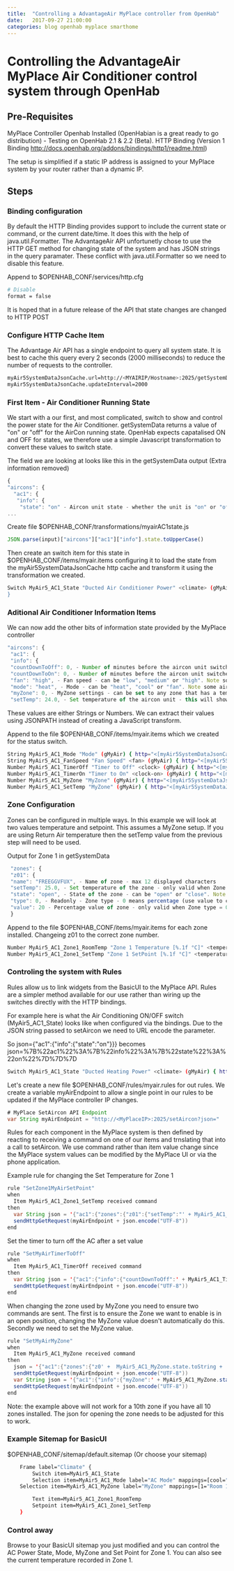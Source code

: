 ```yaml
---
title:  "Controlling a AdvantageAir MyPlace controller from OpenHab"
date:   2017-09-27 21:00:00
categories: blog openhab myplace smarthome
---
```

# Controlling the AdvantageAir MyPlace Air Conditioner control system through OpenHab

## Pre-Requisites 
MyPlace Controller
Openhab Installed (OpenHabian is a great ready to go distribution) - Testing on OpenHab 2.1 & 2.2 (Beta).
HTTP Binding (Version 1 Binding http://docs.openhab.org/addons/bindings/http1/readme.html) 

The setup is simplified if a static IP address is assigned to your MyPlace system by your router rather than a dynamic IP.

## Steps
### Binding configuration
By default the HTTP Binding provides support to include the current state or command, or the current date/time. It does this with the help of java.util.Formatter. The AdvantageAir API unfortunetly chose to use the HTTP GET method for changing state of the system and has JSON strings in the query paramater. These conflict with java.util.Formatter so we need to disable this feature.

Append to $OPENHAB_CONF/services/http.cfg
```sh
# Disable 
format = false
```

It is hoped that in a future release of the API that state changes are changed to HTTP POST

### Configure HTTP Cache Item
The Advantage Air API has a single endpoint to query all system state. It is best to cache this query every 2 seconds (2000 milliseconds) to reduce the number of requests to the controller.

```sh
myAir5SystemDataJsonCache.url=http://<MYAIRIP/Hostname>:2025/getSystemData
myAir5SystemDataJsonCache.updateInterval=2000
```

### First Item - Air Conditioner Running State
We start with a our first, and most complicated, switch to show and control the power state for the Air Conditioner.
getSystemData returns a value of "on" or "off" for the AirCon running state. OpenHab expects capatalised ON and OFF for states, we therefore use a simple Javascript transformation to convert these values to switch state.

The field we are looking at looks like this in the getSystemData output (Extra information removed)
```javascript
{
"aircons": {
  "ac1": {
   "info": {
    "state": "on" - Aircon unit state - whether the unit is "on" or "off".
...
```

Create file $OPENHAB_CONF/transformations/myairAC1state.js
```javascript
JSON.parse(input)["aircons"]["ac1"]["info"].state.toUpperCase()
```

Then create an switch item for this state in $OPENHAB_CONF/items/myair.items configuring it to load the state from the myAir5SystemDataJsonCache http cache and transform it using the transformation we created. 
```sh
Switch MyAir5_AC1_State "Ducted Air Conditioner Power" <climate> (gMyAir) {  http="<[myAir5SystemDataJsonCache:3000:JS(myairAC1state.js)] 
}
```

### Aditional Air Conditioner Information Items
We can now add the other bits of information state provided by the MyPlace controller

```javascript
"aircons": {
 "ac1": {
 "info": {
 "countDownToOff": 0, - Number of minutes before the aircon unit switches off (0 - disabled)
 "countDownToOn": 0, - Number of minutes before the aircon unit switches on (0 - disabled)
 "fan": "high", - Fan speed - can be "low", "medium" or "high". Note some aircon units also support "auto".
 "mode": "heat", - Mode - can be "heat", "cool" or "fan". Note some aircon units support "dry".
 "myZone": 0, - MyZone settings - can be set to any zone that has a temperature sensor (0 - disabled)
 "setTemp": 24.0, - Set temperature of the aircon unit - this will show the MyZone set temperature if a MyZone is set.
```

These values are either Strings or Numbers. We can extract their values using JSONPATH instead of creating a JavaScript transform.

Append to the file $OPENHAB_CONF/items/myair.items which we created for the status switch.
```sh
String MyAir5_AC1_Mode "Mode" (gMyAir) { http="<[myAir5SystemDataJsonCache:2000:JSONPATH($.aircons.ac1.info.mode)]" }
String MyAir5_AC1_FanSpeed "Fan Speed" <fan> (gMyAir) { http="<[myAir5SystemDataJsonCache:2000:JSONPATH($.aircons.ac1.info.fan)]" }
Number MyAir5_AC1_TimerOff "Timer to Off" <clock> (gMyAir) { http="<[myAir5SystemDataJsonCache:2000:JSONPATH($.aircons.ac1.info.countDownToOff)]" }
Number MyAir5_AC1_TimerOn "Timer to On" <clock-on> (gMyAir) { http="<[myAir5SystemDataJsonCache:2000:JSONPATH($.aircons.ac1.info.countDownToOn)]" }
Number MyAir5_AC1_MyZone "MyZone" (gMyAir) { http="<[myAir5SystemDataJsonCache:2000:JSONPATH($.aircons.ac1.info.myZone)]" }
Number MyAir5_AC1_SetTemp "MyZone" (gMyAir) { http="<[myAir5SystemDataJsonCache:2000:JSONPATH($.aircons.ac1.info.setTemp)]" }
```

### Zone Configuration
Zones can be configured in multiple ways. In this example we will look at two values temperature and setpoint. This assumes a MyZone setup. If you are using Return Air temperature then the setTemp value from the previous step will need to be used.

Output for Zone 1 in getSystemData
```javascript
 "zones": {
 "z01": {
 "name": "FREEGGVFUX", - Name of zone - max 12 displayed characters
 "setTemp": 25.0, - Set temperature of the zone - only valid when Zone type > 0.
 "state": "open", - State of the zone - can be "open" or "close". Note: that the
 "type": 0, - Readonly - Zone type - 0 means percentage (use value to change), any other number means it's temperature control, use setTemp.
 "value": 20 - Percentage value of zone - only valid when Zone type = 0.
 }
```

Append to the file $OPENHAB_CONF/items/myair.items for each zone installed. Changeing z01 to the correct zone number.
```sh
Number MyAir5_AC1_Zone1_RoomTemp "Zone 1 Temperature [%.1f °C]" <temperature> (gMyAir, gTemperatureSensor) { http="<[myAir5SystemDataJsonCache:2000:JSONPATH($.aircons.ac1.zones.z01.measuredTemp)]" }
Number MyAir5_AC1_Zone1_SetTemp "Zone 1 SetPoint [%.1f °C]" <temperature> (gMyAir, gACSetPoint) { http="<[myAir5SystemDataJsonCache:2000:JSONPATH($.aircons.ac1.zones.z01.setTemp)]" }
```

### Controling the system with Rules
Rules allow us to link widgets from the BasicUI to the MyPlace API. Rules are a simpler method available for our use rather than wiring up the switches directly with the HTTP bindings.

For example here is what the Air Conditioning ON/OFF switch (MyAir5_AC1_State) looks like when configured via the bindings. Due to the JSON string passed to setAircon we need to URL encode the parameter.

So json={"ac1":{"info":{"state":"on"}}} becomes json=%7B%22ac1%22%3A%7B%22info%22%3A%7B%22state%22%3A%22on%22%7D%7D%7D

```sh
Switch MyAir5_AC1_State "Ducted Heating Power" <climate> (gMyAir) { http="<[myAir5SystemDataJsonCache:2000:JS(myairAC1state.js)] >[ON:GET:http://myplaceip:2025/setAircon?json=%7B%22ac1%22%3A%7B%22info%22%3A%7B%22state%22%3A%22on%22%7D%7D%7D] >[OFF:GET:http://myplaceip:2025/setAircon?json=%7B%22ac1%22%3A%7B%22info%22%3A%7B%22state%22%3A%22off%22%7D%7D%7D]" }
```

Let's create a new file $OPENHAB_CONF/rules/myair.rules for out rules. We create a variable myAirEndpoint to allow a single point in our rules to be updated if the MyPlace controller IP changes.

```java
# MyPlace SetAircon API Endpoint
var String myAirEndpoint = "http://<MyPlaceIP>:2025/setAircon?json="
```

Rules for each component in the MyPlace system is then defined by reacting to receiving a command on one of our items and trnslating that into a call to setAircon. We use command rather than item value change since the MyPlace system values can be modified by the MyPlace UI or via the phone application.

Example rule for changing the Set Temperature for Zone 1
```java
rule "SetZone1MyAirSetPoint"
when
  Item MyAir5_AC1_Zone1_SetTemp received command
then
  var String json = '{"ac1":{"zones":{"z01":{"setTemp":"' + MyAir5_AC1_Zone1_SetTemp.state.toString + '"}}}}'
  sendHttpGetRequest(myAirEndpoint + json.encode("UTF-8"))
end
```

Set the timer to turn off the AC after a set value
```java
rule "SetMyAirTimerToOff"
when
  Item MyAir5_AC1_TimerOff received command
then
  var String json = '{"ac1":{"info":{"countDownToOff":' + MyAir5_AC1_TimerOff.state.toString + '}}}'
  sendHttpGetRequest(myAirEndpoint + json.encode("UTF-8"))
end
```

When changing the zone used by MyZone you need to ensure two commands are sent. The first is to ensure the Zone we want to enable is in an open position, changing the MyZone value doesn't automatically do this. Secondly we need to set the MyZone value.

```java
rule "SetMyAirMyZone"
when
  Item MyAir5_AC1_MyZone received command
then
  json = '{"ac1":{"zones":{"z0' +  MyAir5_AC1_MyZone.state.toString + '":{"state":"open"}}}}'
  sendHttpGetRequest(myAirEndpoint + json.encode("UTF-8"))
  var String json = '{"ac1":{"info":{"myZone":' + MyAir5_AC1_MyZone.state.toString + '}}}'
  sendHttpGetRequest(myAirEndpoint + json.encode("UTF-8"))
end
```

Note: the example above will not work for a 10th zone if you have all 10 zones installed. The json for opening the zone needs to be adjusted for this to work.

### Example Sitemap for BasicUI

$OPENHAB_CONF/sitemap/default.sitemap (Or choose your sitemap)
```sh
    Frame label="Climate" {
        Switch item=MyAir5_AC1_State
        Selection item=MyAir5_AC1_Mode label="AC Mode" mappings=[cool="Cool", heat="Heat", vent="Fan", dry="DRY"]
	Selection item=MyAir5_AC1_MyZone label="MyZone" mappings=[1="Room 1", 2="Room 2", 3="Room 3"]

        Text item=MyAir5_AC1_Zone1_RoomTemp
        Setpoint item=MyAir5_AC1_Zone1_SetTemp
    }
```

### Control away
Browse to your BasicUI sitemap you just modified and you can control the AC Power State, Mode, MyZone and Set Point for Zone 1. You can also see the current temperature recorded in Zone 1.
